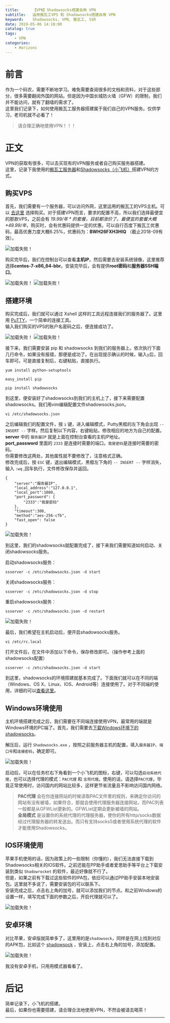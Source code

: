 ```yaml
---
title:      【VPN】Shadowsocks搭建自用 VPN
subtitle:   运用搬瓦工VPS 和 Shadowsocks搭建自用 VPN
keyword:    Shadowsocks, VPN, 搬瓦工, SSR
date: 2019-05-06 14:10:00
catalog: true
tags:
    - VPN
categories: 
    - Horizons
---
```


# 前言

作为一个码农，需要不断地学习。难免需要查阅很多的文档和资料，对于这些部分，很多需要翻阅外国的网站。但是因为中国长城防火墙（GFW）的限制，我们并不能访问，就有了翻墙的需求了。  
这里我们记录下，如何使用搬瓦工服务器搭建属于我们自己的VPN服务。仅供学习，老司机就不必看了！  

> 请合理正确地使用VPN！！！  

# 正文

VPN的获取有很多，可以去买现有的VPN服务或者自己购买服务器搭建。  
这里，记录下我使用的[搬瓦工服务器][1]和[Shadowsocks（小飞机）][3]搭建VPN的方式。  

## 购买VPS

首先，我们需要有一个服务器，可以访问外网，这里运用的搬瓦工的VPS主机。可以 [去这里][1] 选择购买。对于搭建VPN而言，要求的配置不高，所以我们选择最便宜的那款VPS，之前会有 *$19.99/年* 的套餐，目前都涨价了。最便宜的套餐大概 *$49.99/年*，购买时，会有优惠码提供一定的优惠。可以自行百度下搬瓦工优惠码，最高优惠力度大概6.25%，优惠码为：**BWH26FXH3HIQ** （截止2018-09有效）。  

<img class="shadow" alt="加载失败！" src="/img/article/vpn-shadowsocks/vpn-shadowsocks-1.png" />

购买完毕后，我们在控制台可以查看**主机IP**。然后需要去安装系统镜像，这里推荐选择**centos-7-x86_64-bbr**。安装完毕后，会有提供**root密码**和**服务器SSH端口**。

<img class="shadow" alt="加载失败！" src="/img/article/vpn-shadowsocks/vpn-shadowsocks-2.png" />

<img class="shadow" alt="加载失败！" src="/img/article/vpn-shadowsocks/vpn-shadowsocks-3.png" />

## 搭建环境

购买完成后，我们就可以通过 Xshell 这样的工具远程连接我们的服务器了。这里用 [PuTTY][2]，一个简单的连接工具。  
输入我们购买的VPS的账户名密码之后，便连接成功了。  

<img class="shadow" alt="加载失败！" src="/img/article/vpn-shadowsocks/vpn-shadowsocks-4.png" />

<img class="shadow" alt="加载失败！" src="/img/article/vpn-shadowsocks/vpn-shadowsocks-5.png" />

接下来，我们需要安装 pip 和 shadowsocks 到我们的服务器上。依次执行下面几行命令，如果没有报错，那便是成功了。在出现提示确认的时候，输入`y`后，回车即可。可是直接复制后，右键粘贴，直接执行。  

```shell
yum install python-setuptools
```

```shell
easy_install pip
```

```shell
pip install shadowsocks
```

到这里，便安装好了shadowsocks到我们的主机上了，接下来需要配置shadowsocks。我们用vim编辑配置文件shadowsocks.json。

```shell
vi /etc/shadowsocks.json
```

之后编辑我们的配置文件，按 `i` 键，进入编辑模式，Putty黑框的左下角会出现 `-- INSERT --` 字样。然后复制以下内容，右键粘贴，修改相应的地方为自己的配置。  
**server** 中的 `服务器IP` 就是上面在控制台查看的主机IP地址。  
**port_password** 里面的 `2333` 是连接时需要的端口。`我是密码`是连接时需要的密码。  
你需要修改这两处，其他属性就不要修改了，注意格式正确。  
修改完成后，按 `ESC` 键，退出编辑模式，黑框左下角的 `-- INSERT --` 字样消失，输入 `:wq` ,回车执行，文件修改保存并返回。

```shell
{
    "server":"服务器IP",
    "local_address":"127.0.0.1",  
    "local_port":1080,
    "port_password": {
        "2333":"我是密码"
    },
    "timeout":300,
    "method":"aes-256-cfb",
    "fast_open": false
}
```

<img class="shadow" alt="加载失败！" src="/img/article/vpn-shadowsocks/vpn-shadowsocks-6.png" /> 

到这里，我们的shadowsocks就配置完成了，接下来我们需要知道如何启动、关闭shadowsocks服务。

启动shadowsocks服务：

```shell
ssserver -c /etc/shadowsocks.json -d start
```

关闭shadowsocks服务：

```shell
ssserver -c /etc/shadowsocks.json -d stop
```

重启shadowsocks服务：

```shell
ssserver -c /etc/shadowsocks.json -d restart
```

<img class="shadow" alt="加载失败！" src="/img/article/vpn-shadowsocks/vpn-shadowsocks-7.png" /> 

最后，我们希望在主机启动后，便开启shadowsocks服务。  

```shell
vi /etc/rc.local
```

打开文件后，在文件中添加以下命令，保存修改即可。（操作参考上面的shadowsocks配置）

```shell
ssserver -c /etc/shadowsocks.json -d start
```

到这里，shadowsocks的环境搭建就基本完成了。下面我们就可以在不同的端（Windows、OS X、Linux、IOS、Android等）连接使用了。对于不同端的使用，详细的可以[查看这里][4]。  

## Windows环境使用

主机环境搭建完成之后，我们需要在不同端连接使用VPN，最常用的端就是Windows环境的PC端了。首先，我们需要去[下载Windows环境下的shadowsocks][5]。

解压后，运行 `Shadowsocks.exe` ，按照之前服务器主机的配置，填入`服务器IP`、`端口号`和`连接密码`，确定即可。  

<img class="shadow" alt="加载失败！" src="/img/article/vpn-shadowsocks/vpn-shadowsocks-8.png" /> 

启动后，可以在任务栏右下角看到一个小飞机的图标，右键，可以勾选`启动系统代理`，也可以选择代理的模式：`PAC代理` 和 `全局代理`。使用的话，请选择`PAC代理`，毕竟正常使用时，访问国内的网站比较多，这样更节省流量且不影响访问国内网络。  

> **PAC代理** 会在你连接网站的时候读取PAC文件里的规则，来确定你访问的网站有没有被墙，如果符合，那就会使用代理服务器连接网站，而PAC列表一般都是从GFWList更新的。GFWList定期会更新被墙的网站。  
> **全局模式** 是设置你的系统代理的代理服务器，使你的所有http/socks数据经过代理服务器的转发送出。而只有支持socks5或者使用系统代理的软件才能使用Shadowsocks。

## IOS环境使用

苹果手机使用的话，因为政策上的一些限制（你懂的），我们无法直接下载到Shadowsocks相关的IOS软件。之前还能在PP助手或者爱思助手等平台上下载安装到类似 `Shadowrocket` 的软件，最近好像就不行了。  
但是，如果之前有下载过这些软件的IPA包，依旧可以通过PP助手安装本地安装包。这里就不多说了，需要安装包的可以联系下。  
安装完成之后，点击右上角的加号，就可以添加我们的节点。和之前Windows的设置一样，填写完成下面的参数之后，开启代理就可以了。  

<img class="shadow" alt="加载失败！" src="/img/article/vpn-shadowsocks/vpn-shadowsocks-9.jpg" />

## 安卓环境

对比苹果，安卓版就简单多了，这里用的是`shadowsock`，同样是在网上找到对应的APK包，比如这个 [shadowsock][6] ，安装上，点击右上角的加号，添加配置。  

<img class="shadow" alt="加载失败！" src="/img/article/vpn-shadowsocks/vpn-shadowsocks-10.png" />

我没有安卓手机，只用用模式器看看了。

# 后记

简单记录下，小飞机的搭建。  
最后，如果你也需要搭建，请合理合法地使用VPN，不然会被请去喝茶！  

---  

[1]: https://bwh88.net/  
[2]: https://putty.en.softonic.com/
[3]: https://github.com/shadowsocks/shadowsocks/wiki/Shadowsocks-%E4%BD%BF%E7%94%A8%E8%AF%B4%E6%98%8E
[4]: https://github.com/shadowsocks/shadowsocks/wiki/Ports-and-Clients
[5]: https://github.com/shadowsocks/shadowsocks-windows/releases/download/4.1.3/Shadowsocks-4.1.3.zip
[6]: https://apkbe.com/zh/apk/3418-com.github.shadowsocks